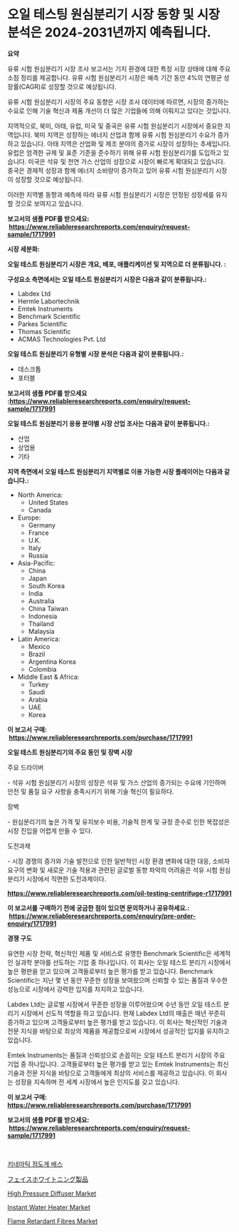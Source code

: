 <p><h1>오일 테스팅 원심분리기 시장 동향 및 시장 분석은 2024-2031년까지 예측됩니다.</h1></p><p><strong>요약</strong></p>
<p><p>유류 시험 원심분리기 시장 조사 보고서는 기지 환경에 대한 특정 시장 상태에 대해 주요 소점 정리를 제공합니다. 유류 시험 원심분리기 시장은 예측 기간 동안 4%의 연평균 성장률(CAGR)로 성장할 것으로 예상됩니다.</p><p>유류 시험 원심분리기 시장의 주요 동향은 시장 조사 데이터에 따르면, 시장의 증가하는 수요로 인해 기술 혁신과 제품 개선이 더 많은 기업들에 의해 이뤄지고 있다는 것입니다.</p><p>지역적으로, 북미, 아태, 유럽, 미국 및 중국은 유류 시험 원심분리기 시장에서 중요한 지역입니다. 북미 지역은 성장하는 에너지 산업과 함께 유류 시험 원심분리기 수요가 증가하고 있습니다. 아태 지역은 산업화 및 제조 분야의 증가로 시장이 성장하는 추세입니다. 유럽은 엄격한 규제 및 표준 기준을 준수하기 위해 유류 시험 원심분리기를 도입하고 있습니다. 미국은 석유 및 천연 가스 산업의 성장으로 시장이 빠르게 확대되고 있습니다. 중국은 경제적 성장과 함께 에너지 소비량이 증가하고 있어 유류 시험 원심분리기 시장이 성장할 것으로 예상됩니다.</p><p>이러한 지역별 동향과 예측에 따라 유류 시험 원심분리기 시장은 안정된 성장세를 유지할 것으로 보여지고 있습니다.</p></p>
<p><strong>보고서의 샘플 PDF를 받으세요: &nbsp;<a href="https://www.reliableresearchreports.com/enquiry/request-sample/1717991">https://www.reliableresearchreports.com/enquiry/request-sample/1717991</a></strong></p>
<p><strong>시장 세분화:</strong></p>
<p><strong> 오일 테스트 원심분리기 시장은 개요, 배포, 애플리케이션 및 지역으로 더 분류됩니다. :</strong></p>
<p><strong>구성요소 측면에서는 오일 테스트 원심분리기 시장은 다음과 같이 분류됩니다.:</strong></p>
<p><ul><li>Labdex Ltd</li><li>Hermle Labortechnik</li><li>Emtek Instruments</li><li>Benchmark Scientific</li><li>Parkes Scientific</li><li>Thomas Scientific</li><li>ACMAS Technologies Pvt. Ltd</li></ul></p>
<p><strong> 오일 테스트 원심분리기 유형별 시장 분석은 다음과 같이 분류됩니다.:</strong></p>
<p><ul><li>데스크톱</li><li>포터블</li></ul></p>
<p><strong>보고서의 샘플 PDF를 받으세요 :<a href="https://www.reliableresearchreports.com/enquiry/request-sample/1717991">https://www.reliableresearchreports.com/enquiry/request-sample/1717991</a></strong></p>
<p><strong> 오일 테스트 원심분리기 응용 분야별 시장 산업 조사는 다음과 같이 분류됩니다.:</strong></p>
<p><ul><li>산업</li><li>상업용</li><li>기타</li></ul></p>
<p><strong>지역 측면에서 오일 테스트 원심분리기 지역별로 이용 가능한 시장 플레이어는 다음과 같습니다.:</strong></p>
<p><ul>
    <li>
        North America:
        <ul>
            <li>United States</li>
            <li>Canada</li>
        </ul>
    </li>
    <li>
        Europe:
        <ul>
            <li>Germany</li>
            <li>France</li>
            <li>U.K.</li>
            <li>Italy</li>
            <li>Russia</li>
        </ul>
    </li>
    <li>
        Asia-Pacific:
        <ul>
            <li>China</li>
            <li>Japan</li>
            <li>South Korea</li>
            <li>India</li>
            <li>Australia</li>
            <li>China Taiwan</li>
            <li>Indonesia</li>
            <li>Thailand</li>
            <li>Malaysia</li>
        </ul>
    </li>
    <li>
        Latin America:
        <ul>
            <li>Mexico</li>
            <li>Brazil</li>
            <li>Argentina Korea</li>
            <li>Colombia</li>
        </ul>
    </li>
    <li>
        Middle East & Africa:
        <ul>
            <li>Turkey</li>
            <li>Saudi</li>
            <li>Arabia</li>
            <li>UAE</li>
            <li>Korea</li>
        </ul>
    </li>
    </ul></p>
<p><strong>이 보고서 구매: &nbsp;<a href="https://www.reliableresearchreports.com/purchase/1717991">https://www.reliableresearchreports.com/purchase/1717991</a></strong></p>
<p><strong>오일 테스트 원심분리기의 주요 동인 및 장벽 시장</strong></p>
<p><p>주요 드라이버</p><p>- 석유 시험 원심분리기 시장의 성장은 석유 및 가스 산업의 증가되는 수요에 기인하며 안전 및 품질 요구 사항을 충족시키기 위해 기술 혁신이 필요하다.</p><p>장벽</p><p>- 원심분리기의 높은 가격 및 유지보수 비용, 기술적 한계 및 규정 준수로 인한 복잡성은 시장 진입을 어렵게 만들 수 있다.</p><p>도전과제</p><p>- 시장 경쟁의 증가와 기술 발전으로 인한 일반적인 시장 환경 변화에 대한 대응, 소비자 요구의 변화 및 새로운 기술 적용과 관련된 글로벌 동향 파악의 어려움은 석유 시험 원심분리기 시장에서 직면한 도전과제이다.</p></p>
<p><strong><a href="https://www.reliableresearchreports.com/oil-testing-centrifuge-r1717991">https://www.reliableresearchreports.com/oil-testing-centrifuge-r1717991</a></strong></p>
<p><strong>이 보고서를 구매하기 전에 궁금한 점이 있으면 문의하거나 공유하세요.: &nbsp;<a href="https://www.reliableresearchreports.com/enquiry/pre-order-enquiry/1717991">https://www.reliableresearchreports.com/enquiry/pre-order-enquiry/1717991</a></strong></p>
<p><strong>경쟁 구도</strong></p>
<p><p>유연한 시장 전략, 혁신적인 제품 및 서비스로 유명한 Benchmark Scientific은 세계적인 실과학 분야를 선도하는 기업 중 하나입니다. 이 회사는 오일 테스트 분리기 시장에서 높은 평판을 얻고 있으며 고객들로부터 높은 평가를 받고 있습니다. Benchmark Scientific는 지난 몇 년 동안 꾸준한 성장을 보여왔으며 신뢰할 수 있는 품질과 우수한 성능으로 시장에서 강력한 입지를 차지하고 있습니다.</p><p>Labdex Ltd는 글로벌 시장에서 꾸준한 성장을 이루어왔으며 수년 동안 오일 테스트 분리기 시장에서 선도적 역할을 하고 있습니다. 현재 Labdex Ltd의 매출은 매년 꾸준히 증가하고 있으며 고객들로부터 높은 평가를 받고 있습니다. 이 회사는 혁신적인 기술과 전문 지식을 바탕으로 최상의 제품을 제공함으로써 시장에서 성공적인 입지를 유지하고 있습니다.</p><p>Emtek Instruments는 품질과 신뢰성으로 손꼽히는 오일 테스트 분리기 시장의 주요 기업 중 하나입니다. 고객들로부터 높은 평가를 받고 있는 Emtek Instruments는 최신 기술과 전문 지식을 바탕으로 고객들에게 최상의 서비스를 제공하고 있습니다. 이 회사는 성장을 지속하며 전 세계 시장에서 높은 인지도를 갖고 있습니다.</p></p>
<p><strong>이 보고서 구매: &nbsp; <a href="https://www.reliableresearchreports.com/purchase/1717991">https://www.reliableresearchreports.com/purchase/1717991</a></strong></p>
<p><strong>보고서의 샘플 PDF를 받으세요: &nbsp;<a href="https://www.reliableresearchreports.com/enquiry/request-sample/1717991">https://www.reliableresearchreports.com/enquiry/request-sample/1717991</a></strong><strong></strong></p>
<p>&nbsp;</p>
<p><p><a href="https://github.com/ZacharyScthmitt4465/Market-Research-Report-List-1/blob/main/179976025234.md">키네마틱 점도계 배스</a></p><p><a href="https://github.com/mathieurico66/Market-Research-Report-List-1/blob/main/751560527628.md">フェイスホワイトニング製品</a></p><p><a href="https://github.com/irfadac/Market-Research-Report-List-2/blob/main/high-pressure-diffuser-market.md">High Pressure Diffuser Market</a></p><p><a href="https://view.publitas.com/reportprime-1/instant-water-heater-market-comprehensive-assessment-by-type-application-and-geography/">Instant Water Heater Market</a></p><p><a href="https://issuu.com/reportprime-2/docs/flame-retardant-fibres-market-size-2030.pptx">Flame Retardant Fibres Market</a></p></p>
